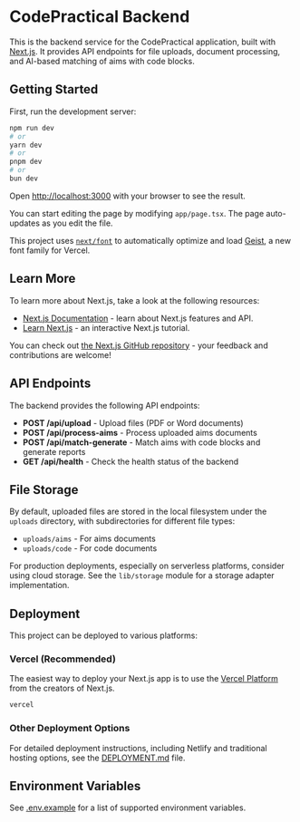 # CodePractical Backend

This is the backend service for the CodePractical application, built with [Next.js](https://nextjs.org). It provides API endpoints for file uploads, document processing, and AI-based matching of aims with code blocks.

## Getting Started

First, run the development server:

```bash
npm run dev
# or
yarn dev
# or
pnpm dev
# or
bun dev
```

Open [http://localhost:3000](http://localhost:3000) with your browser to see the result.

You can start editing the page by modifying `app/page.tsx`. The page auto-updates as you edit the file.

This project uses [`next/font`](https://nextjs.org/docs/app/building-your-application/optimizing/fonts) to automatically optimize and load [Geist](https://vercel.com/font), a new font family for Vercel.

## Learn More

To learn more about Next.js, take a look at the following resources:

- [Next.js Documentation](https://nextjs.org/docs) - learn about Next.js features and API.
- [Learn Next.js](https://nextjs.org/learn) - an interactive Next.js tutorial.

You can check out [the Next.js GitHub repository](https://github.com/vercel/next.js) - your feedback and contributions are welcome!

## API Endpoints

The backend provides the following API endpoints:

- **POST /api/upload** - Upload files (PDF or Word documents)
- **POST /api/process-aims** - Process uploaded aims documents
- **POST /api/match-generate** - Match aims with code blocks and generate reports
- **GET /api/health** - Check the health status of the backend

## File Storage

By default, uploaded files are stored in the local filesystem under the `uploads` directory, with subdirectories for different file types:

- `uploads/aims` - For aims documents
- `uploads/code` - For code documents

For production deployments, especially on serverless platforms, consider using cloud storage. See the `lib/storage` module for a storage adapter implementation.

## Deployment

This project can be deployed to various platforms:

### Vercel (Recommended)

The easiest way to deploy your Next.js app is to use the [Vercel Platform](https://vercel.com/new?utm_medium=default-template&filter=next.js&utm_source=create-next-app&utm_campaign=create-next-app-readme) from the creators of Next.js.

```bash
vercel
```

### Other Deployment Options

For detailed deployment instructions, including Netlify and traditional hosting options, see the [DEPLOYMENT.md](./DEPLOYMENT.md) file.

## Environment Variables

See [.env.example](./.env.example) for a list of supported environment variables.
